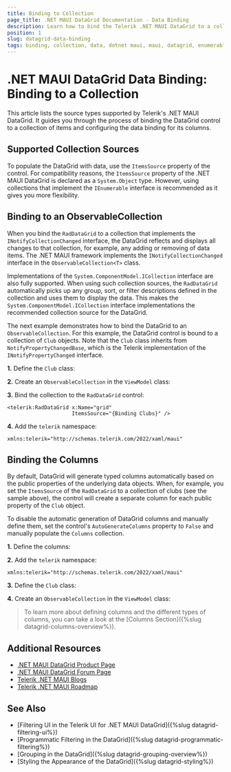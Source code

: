```yaml
---
title: Binding to Collection
page_title: .NET MAUI DataGrid Documentation - Data Binding
description: Learn how to bind the Telerik .NET MAUI DataGrid to a collection of items and configure the data bindings for its columns.
position: 1
slug: datagrid-data-binding
tags: binding, collection, data, dotnet maui, maui, datagrid, enumerable
---
```


# .NET MAUI DataGrid Data Binding: Binding to a Collection

This article lists the source types supported by Telerik's .NET MAUI DataGrid. It guides you through the process of binding the DataGrid control to a collection of items and configuring the data binding for its columns.

## Supported Collection Sources

To populate the DataGrid with data, use the `ItemsSource` property of the control. For compatibility reasons, the `ItemsSource` property of the .NET MAUI DataGrid is declared as a `System.Object` type. However, using collections that implement the `IEnumerable` interface is recommended as it gives you more flexibility.

## Binding to an ObservableCollection

When you bind the `RadDataGrid` to a collection that implements the `INotifyCollectionChanged` interface, the DataGrid reflects and displays all changes to that collection, for example, any adding or removing of data items. The .NET MAUI framework implements the `INotifyCollectionChanged` interface in the `ObservableCollection<T>` class.

Implementations of the `System.ComponentModel.ICollection` interface are also fully supported. When using such collection sources, the `RadDataGrid` automatically picks up any group, sort, or filter descriptions defined in the collection and uses them to display the data. This makes the `System.ComponentModel.ICollection` interface implementations the recommended collection source for the DataGrid.

The next example demonstrates how to bind the DataGrid to an `ObservableCollection`. For this example, the DataGrid control is bound to a collection of `Club` objects. Note that the `Club` class inherits from `NotifyPropertyChangedBase`, which is the Telerik implementation of the `INotifyPropertyChanged` interface.

**1.** Define the `Club` class:

<snippet id='datagrid-club-model' />

**2.** Create an `ObservableCollection` in the `ViewModel` class:

<snippet id='datagrid-column-view-model' />

**3.** Bind the collection to the `RadDataGrid` control:

```xaml
<telerik:RadDataGrid x:Name="grid" 
                     ItemsSource="{Binding Clubs}" />
```

**4.** Add the `telerik` namespace:

```XAML
xmlns:telerik="http://schemas.telerik.com/2022/xaml/maui"
```

## Binding the Columns

By default, DataGrid will generate typed columns automatically based on the public properties of the underlying data objects. When, for example, you set the `ItemsSource` of the `RadDataGrid` to a collection of clubs (see the sample above), the control will create a separate column for each public property of the `Club` object.

To disable the automatic generation of DataGrid columns and manually define them, set the control's `AutoGenerateColumns` property to `False` and manually populate the `Columns` collection.

**1.** Define the columns:

<snippet id='datagrid-columns-example' />

**2.** Add the `telerik` namespace:

```XAML
xmlns:telerik="http://schemas.telerik.com/2022/xaml/maui"
```

**3.** Define the `Club` class:

<snippet id='datagrid-club-model' />

**4.** Create an `ObservableCollection` in the `ViewModel` class:

<snippet id='datagrid-column-view-model' />

> To learn more about defining columns and the different types of columns, you can take a look at the [Columns Section]({%slug datagrid-columns-overview%}).

## Additional Resources

- [.NET MAUI DataGrid Product Page](https://www.telerik.com/maui-ui/datagrid)
- [.NET MAUI DataGrid Forum Page](https://www.telerik.com/forums/maui?tagId=1801)
- [Telerik .NET MAUI Blogs](https://www.telerik.com/blogs/mobile-net-maui)
- [Telerik .NET MAUI Roadmap](https://www.telerik.com/support/whats-new/maui-ui/roadmap)

## See Also

- [Filtering UI in the Telerik UI for .NET MAUI DataGrid]({%slug datagrid-filtering-ui%})
- [Programmatic Filtering in the DataGrid]({%slug datagrid-programmatic-filtering%})
- [Grouping in the DataGrid]({%slug datagrid-grouping-overview%})
- [Styling the Appearance of the DataGrid]({%slug datagrid-styling%})
